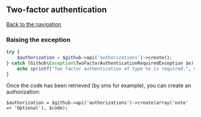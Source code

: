 ## Two-factor authentication
[Back to the navigation](README.md)


### Raising the exception

```php
try {
    $authorization = $github->api('authorizations')->create();
} catch (Github\Exception\TwoFactorAuthenticationRequiredException $e) {
    echo sprintf("Two factor authentication of type %s is required.", $e->getType());
}
```

Once the code has been retrieved (by sms for example), you can create an authorization:

```
$authorization = $github->api('authorizations')->create(array('note' => 'Optional'), $code);
```
